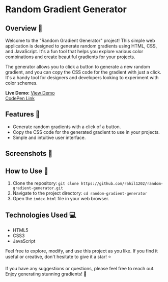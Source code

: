 # Random Gradient Generator



## Overview 🎨

Welcome to the "Random Gradient Generator" project! This simple web application is designed to generate random gradients using HTML, CSS, and JavaScript. It's a fun tool that helps you explore various color combinations and create beautiful gradients for your projects.

The generator allows you to click a button to generate a new random gradient, and you can copy the CSS code for the gradient with just a click. It's a handy tool for designers and developers looking to experiment with color schemes.

**Live Demo:** [View Demo](https://codepen.io/rahil1202/full/dywbOJW)</br>
[CodePen Link](https://codepen.io/rahil1202/pen/dywbOJW)

## Features 🌟

- Generate random gradients with a click of a button.
- Copy the CSS code for the generated gradient to use in your projects.
- Simple and intuitive user interface.

## Screenshots 📸


## How to Use 🚀

1. Clone the repository: `git clone https://github.com/rahil1202/random-gradient-generator.git`
2. Navigate to the project directory: `cd random-gradient-generator`
3. Open the `index.html` file in your web browser.

## Technologies Used 💻

- HTML5
- CSS3
- JavaScript

Feel free to explore, modify, and use this project as you like. If you find it useful or creative, don't hesitate to give it a star! ⭐️

If you have any suggestions or questions, please feel free to reach out. Enjoy generating stunning gradients! 🎨
